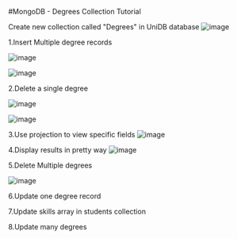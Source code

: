 #MongoDB - Degrees Collection Tutorial

Create new collection called "Degrees" in UniDB database
![image](https://github.com/user-attachments/assets/4a920afd-cfb5-4c70-a231-459fd6843675)

1.Insert Multiple degree records

![image](https://github.com/user-attachments/assets/b8d7e445-9611-4bb9-bc99-985187467119)

![image](https://github.com/user-attachments/assets/02f59ded-335c-4a1f-a44c-c93f7f7b9767)


2.Delete a single degree

![image](https://github.com/user-attachments/assets/cdd75222-56c2-446a-a152-488ee9e1ea4b)

![image](https://github.com/user-attachments/assets/5968f2e3-79d0-49cb-bd02-189cf4234e96)


3.Use projection to view specific fields
![image](https://github.com/user-attachments/assets/723bce9f-e838-4aa6-bac6-a7fd2b7d95dd)

4.Display results in pretty way
![image](https://github.com/user-attachments/assets/7cfb3220-7a1f-49d8-b688-8b1fcb9ad351)

5.Delete Multiple degrees

![image](https://github.com/user-attachments/assets/134514ce-656d-4319-8eba-ce900373ee54)

6.Update one degree record

7.Update skills array in students collection

8.Update many degrees
